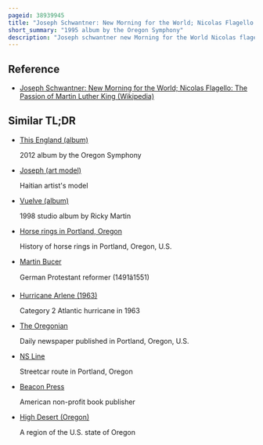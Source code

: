 ```yaml
---
pageid: 38939945
title: "Joseph Schwantner: New Morning for the World; Nicolas Flagello: The Passion of Martin Luther King"
short_summary: "1995 album by the Oregon Symphony"
description: "Joseph schwantner new Morning for the World Nicolas flagello the Passion of Martin Luther King is a classical Music Album from the Oregon Symphony under the artistic Direction of James depreist published by koch international Classics in 1995. The Album was recorded in September 1994 at the arlene Schnitzer Concert Hall in Portland Oregon. And was released in his Honor on the following Holiday in his Name."
---
```


## Reference

- [Joseph Schwantner: New Morning for the World; Nicolas Flagello: The Passion of Martin Luther King (Wikipedia)](https://en.wikipedia.org/?curid=38939945)

## Similar TL;DR

- [This England (album)](/tldr/en/this-england-album)

  2012 album by the Oregon Symphony

- [Joseph (art model)](/tldr/en/joseph-art-model)

  Haitian artist's model

- [Vuelve (album)](/tldr/en/vuelve-album)

  1998 studio album by Ricky Martin

- [Horse rings in Portland, Oregon](/tldr/en/horse-rings-in-portland-oregon)

  History of horse rings in Portland, Oregon, U.S.

- [Martin Bucer](/tldr/en/martin-bucer)

  German Protestant reformer (1491â1551)

- [Hurricane Arlene (1963)](/tldr/en/hurricane-arlene-1963)

  Category 2 Atlantic hurricane in 1963

- [The Oregonian](/tldr/en/the-oregonian)

  Daily newspaper published in Portland, Oregon, U.S.

- [NS Line](/tldr/en/ns-line)

  Streetcar route in Portland, Oregon

- [Beacon Press](/tldr/en/beacon-press)

  American non-profit book publisher

- [High Desert (Oregon)](/tldr/en/high-desert-oregon)

  A region of the U.S. state of Oregon
